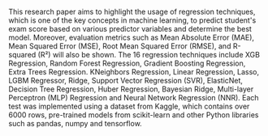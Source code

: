This research paper aims to highlight the usage of regression techniques, which is one of the key concepts in machine learning, to predict student's exam score based on various predictor variables and determine the best model. Moreover, evaluation metrics such as Mean Absolute Error (MAE), Mean Squared Error (MSE), Root Mean Squared Error (RMSE), and R-squared (R²) will also be shown. The 16 regression techniques include XGB Regression, Random Forest Regression, Gradient Boosting Regression, Extra Trees Regression. KNeighbors Regression, Linear Regression, Lasso, LGBM Regressor, Ridge, Support Vector Regression (SVR), ElasticNet, Decision Tree Regression, Huber Regression, Bayesian Ridge, Multi-layer Perceptron (MLP) Regression and Neural Network Regression (NNR). Each test was implemented using a dataset from Kaggle, which contains over 6000 rows, pre-trained models from scikit-learn and other Python libraries such as pandas, numpy and tensorflow. 
